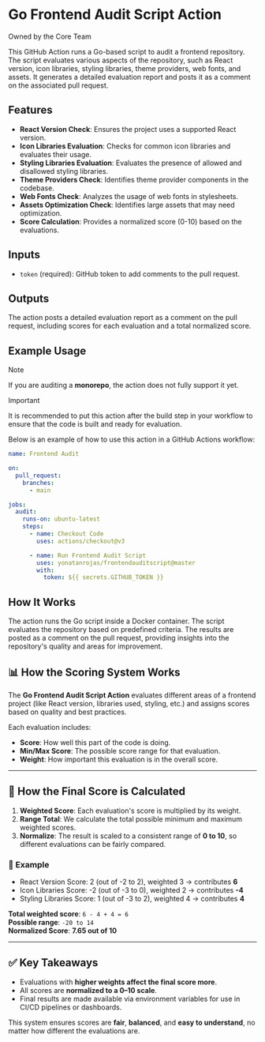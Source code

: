 # Go Frontend Audit Script Action

Owned by the Core Team

This GitHub Action runs a Go-based script to audit a frontend repository. The script evaluates various aspects of the repository, such as React version, icon libraries, styling libraries, theme providers, web fonts, and assets. It generates a detailed evaluation report and posts it as a comment on the associated pull request.

## Features

- **React Version Check**: Ensures the project uses a supported React version.
- **Icon Libraries Evaluation**: Checks for common icon libraries and evaluates their usage.
- **Styling Libraries Evaluation**: Evaluates the presence of allowed and disallowed styling libraries.
- **Theme Providers Check**: Identifies theme provider components in the codebase.
- **Web Fonts Check**: Analyzes the usage of web fonts in stylesheets.
- **Assets Optimization Check**: Identifies large assets that may need optimization.
- **Score Calculation**: Provides a normalized score (0-10) based on the evaluations.

## Inputs

- `token` (required): GitHub token to add comments to the pull request.

## Outputs

The action posts a detailed evaluation report as a comment on the pull request, including scores for each evaluation and a total normalized score.

## Example Usage

> [!NOTE]  
> If you are auditing a **monorepo**, the action does not fully support it yet.

> [!IMPORTANT]  
> It is recommended to put this action after the build step in your workflow to
> ensure that the code is built and ready for evaluation.

Below is an example of how to use this action in a GitHub Actions workflow:

```yml
name: Frontend Audit

on:
  pull_request:
    branches:
      - main

jobs:
  audit:
    runs-on: ubuntu-latest
    steps:
      - name: Checkout Code
        uses: actions/checkout@v3

      - name: Run Frontend Audit Script
        uses: yonatanrojas/frontendauditscript@master
        with:
          token: ${{ secrets.GITHUB_TOKEN }}
```

## How It Works

The action runs the Go script inside a Docker container.
The script evaluates the repository based on predefined criteria.
The results are posted as a comment on the pull request, providing insights into the repository's quality and areas for improvement.

## 📊 How the Scoring System Works

The **Go Frontend Audit Script Action** evaluates different areas of a frontend project (like React version, libraries used, styling, etc.) and assigns scores based on quality and best practices.

Each evaluation includes:

- **Score**: How well this part of the code is doing.
- **Min/Max Score**: The possible score range for that evaluation.
- **Weight**: How important this evaluation is in the overall score.

---

## 🧮 How the Final Score is Calculated

1. **Weighted Score**: Each evaluation's score is multiplied by its weight.
2. **Range Total**: We calculate the total possible minimum and maximum weighted scores.
3. **Normalize**: The result is scaled to a consistent range of **0 to 10**, so different evaluations can be fairly compared.

### 🔁 Example

- React Version Score: 2 (out of -2 to 2), weighted 3 → contributes **6**
- Icon Libraries Score: -2 (out of -3 to 0), weighted 2 → contributes **-4**
- Styling Libraries Score: 1 (out of -3 to 2), weighted 4 → contributes **4**

**Total weighted score**: `6 - 4 + 4 = 6`  
**Possible range**: `-20 to 14`  
**Normalized Score**: **7.65 out of 10**

---

## ✅ Key Takeaways

- Evaluations with **higher weights affect the final score more**.
- All scores are **normalized to a 0–10 scale**.
- Final results are made available via environment variables for use in CI/CD pipelines or dashboards.

This system ensures scores are **fair**, **balanced**, and **easy to understand**, no matter how different the evaluations are.

